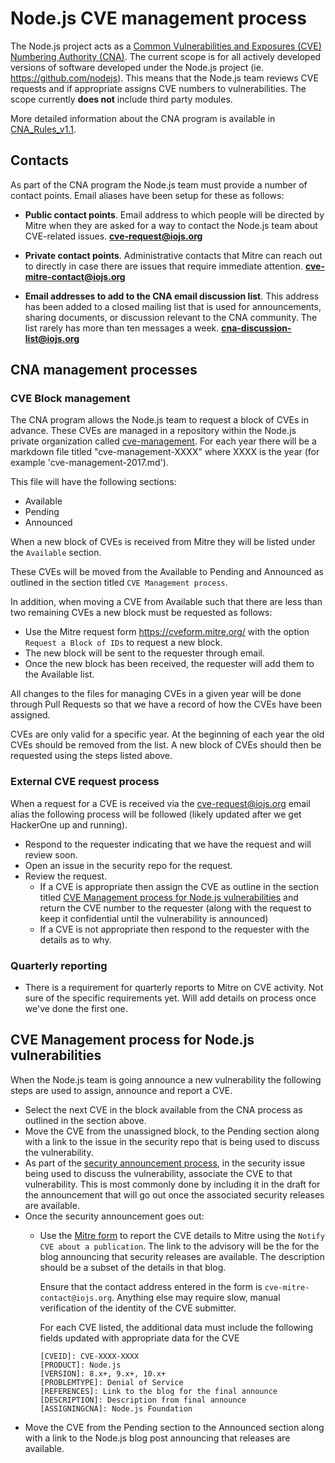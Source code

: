 # Node.js CVE management process

The Node.js project acts as a [Common Vulnerabilities and Exposures (CVE)
Numbering Authority (CNA)](https://cve.mitre.org/cve/cna.html).
The current scope is for all actively developed versions of software
developed under the Node.js project (ie. <https://github.com/nodejs>).
This means that the Node.js team reviews CVE requests and if appropriate
assigns CVE numbers to vulnerabilities.  The scope currently **does not**
include third party modules.

More detailed information about the CNA program is available in
[CNA_Rules_v1.1](https://cve.mitre.org/cve/cna/CNA_Rules_v1.1.pdf).

## Contacts

As part of the CNA program the Node.js team must provide a number
of contact points.  Email aliases have been setup for these as follows:

* **Public contact points**. Email address to which people will be directed
  by Mitre when they are asked for a way to contact the Node.js team about
  CVE-related issues. **cve-request@iojs.org**

* **Private contact points**. Administrative contacts that Mitre can reach out
   to directly in case there are issues that require immediate attention.
   **cve-mitre-contact@iojs.org**

* **Email addresses to add to the CNA email discussion list**. This address has
   been added to a closed mailing list that is used for announcements,
   sharing documents, or discussion relevant to the CNA community.
   The list rarely has more than ten messages a week.
   **cna-discussion-list@iojs.org**

## CNA management processes

### CVE Block management

The CNA program allows the Node.js team to request a block of CVEs in
advance. These CVEs are managed in a repository within the Node.js
private organization called
[cve-management](https://github.com/nodejs-private/cve-management).
For each year there will be a markdown file titled "cve-management-XXXX"
where XXXX is the year (for example 'cve-management-2017.md').

This file will have the following sections:

* Available
* Pending
* Announced

When a new block of CVEs is received from Mitre they will be listed under
the `Available` section.

These CVEs will be moved from the Available to Pending and Announced
as outlined in the section titled `CVE Management process`.

In addition, when moving a CVE from Available such that there are less
than two remaining CVEs a new block must be requested as follows:

* Use the Mitre request form <https://cveform.mitre.org/> with the
  option `Request a Block of IDs` to request a new block.
* The new block will be sent to the requester through email.
* Once the new block has been received, the requester will add them
  to the Available list.

All changes to the files for managing CVEs in a given year will
be done through Pull Requests so that we have a record of how
the CVEs have been assigned.

CVEs are only valid for a specific year.  At the beginning of each
year the old CVEs should be removed from the list. A new block
of CVEs should then be requested using the steps listed above.

### External CVE request process

When a request for a CVE is received via the cve-request@iojs.org
email alias the following process will be followed (likely updated
after we get HackerOne up and running).

* Respond to the requester indicating that we have the request
  and will review soon.
* Open an issue in the security repo for the request.
* Review the request.
  * If a CVE is appropriate then assign the
    CVE as outline in the section titled
    [CVE Management process for Node.js vulnerabilities](#cve-management-process-for-nodejs-vulnerabilities)
    and return the CVE number to the requester (along with the request
    to keep it confidential until the vulnerability is announced)
  * If a CVE is not appropriate then respond to the requester
    with the details as to why.

### Quarterly reporting

* There is a requirement for quarterly reports to Mitre on CVE
  activity.  Not sure of the specific requirements yet.  Will
  add details on process once we've done the first one.

## CVE Management process for Node.js vulnerabilities

When the Node.js team is going announce a new vulnerability the
following steps are used to assign, announce and report a CVE.

* Select the next CVE in the block available from the CNA process as
  outlined in the section above.
* Move the CVE from the unassigned block, to the Pending section along
  with a link to the issue in the security repo that is being used
  to discuss the vulnerability.
* As part of the
  [security announcement process](https://github.com/nodejs/security-wg/blob/master/processes/security_annoucement_process.md),
  in the security issue being used to discuss the
  vulnerability, associate the CVE to that vulnerability. This is most
  commonly done by including it in the draft for the announcement that
  will go out once the associated security releases are available.
* Once the security announcement goes out:
  * Use the [Mitre form](https://cveform.mitre.org/) to report the
    CVE details to Mitre using the `Notify CVE about a publication`. The
    link to the advisory will be the for the blog announcing that security
    releases are available. The description should be a subset of the
    details in that blog.

    Ensure that the contact address entered in the form is
    `cve-mitre-contact@iojs.org`. Anything else may require slow, manual
    verification of the identity of the CVE submitter.

    For each CVE listed, the additional data must include the following fields
    updated with appropriate data for the CVE
    ```text
    [CVEID]: CVE-XXXX-XXXX
    [PRODUCT]: Node.js
    [VERSION]: 8.x+, 9.x+, 10.x+
    [PROBLEMTYPE]: Denial of Service
    [REFERENCES]: Link to the blog for the final announce
    [DESCRIPTION]: Description from final announce
    [ASSIGNINGCNA]: Node.js Foundation
    ```
* Move the CVE from the Pending section to the Announced section along
  with a link to the Node.js blog post announcing that releases
  are available.
